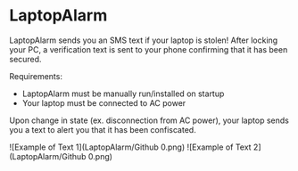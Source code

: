 # LaptopAlarm

LaptopAlarm sends you an SMS text if your laptop is stolen! After locking your PC, a verification text is sent to your phone confirming that it has been secured.

Requirements:
- LaptopAlarm must be manually run/installed on startup
- Your laptop must be connected to AC power

Upon change in state (ex. disconnection from AC power), your laptop sends you a text to alert you that it has been confiscated.

![Example of Text 1](LaptopAlarm/Github 0.png)
![Example of Text 2](LaptopAlarm/Github 0.png)
